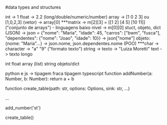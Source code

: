 #data types and structures

int -> 1
float -> 2.2 (long/double/numeric/number)
array -> [1 0 2 3] ou [1,0,2,3]   (vetor) -> array[0]
***matrix -> m[2][3] = [[1 2] [4 5] [10 11]] ("conjunto de arrays") - linguagens baixo nivel -> m[0][0]
stuct, objeto, dict (JSON) -> json = {"nome": "Maria", "idade": 45, "carros": ["bwm", "fusca"], "dependentes": {"nome": "Joao", "idade": 10}} -> json["nome"]
            objeto: {nome: "Maria"...} -> json.nome, json.dependentes.nome (POO)
***char -> character -> "a" "9" ("formato texto")
string -> texto -> "Luiza Moretti"
text -> texto longo


int
float
array (list)
string
objeto/dict

python e js -> tipagem fraca
tipagem typescript 
function addNumber(a: Number, b: Number):
    return a + b


function create_table(path: str, options: Options, sink: str, ...)

...

add_number('st')

create_table()